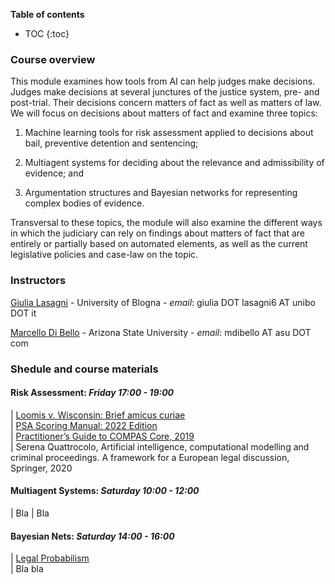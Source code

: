 **Table of contents** 
* TOC
{:toc}


### Course overview

This module examines how tools from AI can help judges make decisions.  Judges make decisions at several junctures of 
the justice system, pre- and post-trial. Their decisions concern matters of fact as well as matters of law. 
We will focus on decisions about matters of fact and examine three topics:

  1. Machine learning tools for risk assessment applied to decisions about bail, preventive detention and sentencing;

  2. Multiagent systems for deciding about the relevance and admissibility of evidence; and

  3. Argumentation structures and Bayesian networks for representing complex bodies of evidence.

Transversal to these topics, the module will also examine the different ways in which the judiciary 
can rely on findings about matters of fact that are entirely or partially based on automated elements, 
as well as the current legislative policies and case-law on the topic.

### Instructors

[Giulia Lasagni][GL] - University of Blogna - *email*: giulia DOT lasagni6 AT unibo DOT it

[Marcello Di Bello][MDB] - Arizona State University - *email*: mdibello AT asu DOT com

[GL]: https://www.unibo.it/sitoweb/giulia.lasagni6/en
[MDB]: www.marcellodibello.com

### Shedule and course materials

#### Risk Assessment:  *Friday 17:00 - 19:00*                            

|       [Loomis v. Wisconsin: Brief amicus curiae][LW]                    
|       [PSA Scoring Manual: 2022 Edition][PSA]                           
|       [Practitioner’s Guide to COMPAS Core, 2019][COMPAS]     
|        Serena Quattrocolo, Artificial intelligence, computational modelling and criminal proceedings. A framework for a European legal discussion, Springer, 2020 

[LW]: https://www.scotusblog.com/wp-content/uploads/2017/05/16-6387-CVSG-Loomis-AC-Pet.pdf
[PSA]: https://advancingpretrial.org/improving-pretrial-justice/appr-resources/psa-scoring-manual-2022-edition/
[COMPAS]: https://www.equivant.com/practitioners-guide-to-compas-core/


#### Multiagent Systems: *Saturday 10:00 - 12:00* 

|       Bla 
|       Bla

#### Bayesian Nets: *Saturday 14:00 - 16:00*                                   

|       [Legal Probabilism][LP]                                           
|        Bla bla

[LP]: https://plato.stanford.edu/entries/legal-probabilism/


